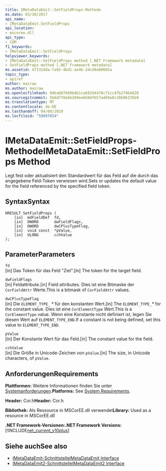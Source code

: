 ```yaml
---
title: IMetaDataEmit::SetFieldProps-Methode
ms.date: 03/30/2017
api_name:
- IMetaDataEmit.SetFieldProps
api_location:
- mscoree.dll
api_type:
- COM
f1_keywords:
- IMetaDataEmit::SetFieldProps
helpviewer_keywords:
- IMetaDataEmit::SetFieldProps method [.NET Framework metadata]
- SetFieldProps method [.NET Framework metadata]
ms.assetid: 47132dda-fa92-4bd1-ae4b-24cd9a60665a
topic_type:
- apiref
author: mairaw
ms.author: mairaw
ms.openlocfilehash: 94ba607669b4b1ca68294470cf1cc4fb27464d28
ms.sourcegitcommit: 5b6d778ebb269ee6684fb57ad69a8c28b06235b9
ms.translationtype: MT
ms.contentlocale: de-DE
ms.lasthandoff: 04/08/2019
ms.locfileid: "59097654"
---
```

# <a name="imetadataemitsetfieldprops-method"></a><span data-ttu-id="67e9f-102">IMetaDataEmit::SetFieldProps-Methode</span><span class="sxs-lookup"><span data-stu-id="67e9f-102">IMetaDataEmit::SetFieldProps Method</span></span>
<span data-ttu-id="67e9f-103">Legt fest oder aktualisiert den Standardwert für das Feld auf die durch das angegebene Feld-Token verwiesen wird.</span><span class="sxs-lookup"><span data-stu-id="67e9f-103">Sets or updates the default value for the field referenced by the specified field token.</span></span>  
  
## <a name="syntax"></a><span data-ttu-id="67e9f-104">Syntax</span><span class="sxs-lookup"><span data-stu-id="67e9f-104">Syntax</span></span>  
  
```  
HRESULT SetFieldProps (  
    [in]  mdFieldDef  fd,   
    [in]  DWORD       dwFieldFlags,   
    [in]  DWORD       dwCPlusTypeFlag,   
    [in]  void const  *pValue,   
    [in]  ULONG       cchValue   
);  
```  
  
## <a name="parameters"></a><span data-ttu-id="67e9f-105">Parameter</span><span class="sxs-lookup"><span data-stu-id="67e9f-105">Parameters</span></span>  
 `fd`  
 <span data-ttu-id="67e9f-106">[in] Das Token für das Feld "Ziel".</span><span class="sxs-lookup"><span data-stu-id="67e9f-106">[in] The token for the target field.</span></span>  
  
 `dwFieldFlags`  
 <span data-ttu-id="67e9f-107">[in] Feldattribute.</span><span class="sxs-lookup"><span data-stu-id="67e9f-107">[in] Field attributes.</span></span> <span data-ttu-id="67e9f-108">Dies ist eine Bitmaske der `CorFieldAttr` Werte.</span><span class="sxs-lookup"><span data-stu-id="67e9f-108">This is a bitmask of `CorFieldAttr` values.</span></span>  
  
 `dwCPlusTypeFlag`  
 <span data-ttu-id="67e9f-109">[in] Die `ELEMENT_TYPE_` *\** für den konstanten Wert.</span><span class="sxs-lookup"><span data-stu-id="67e9f-109">[in] The `ELEMENT_TYPE_`*\** for the constant value.</span></span> <span data-ttu-id="67e9f-110">Dies ist eine `CorElementType` Wert.</span><span class="sxs-lookup"><span data-stu-id="67e9f-110">This is a `CorElementType` value.</span></span> <span data-ttu-id="67e9f-111">Wenn eine Konstante nicht definiert ist, legen Sie diesen Wert auf `ELEMENT_TYPE_END`.</span><span class="sxs-lookup"><span data-stu-id="67e9f-111">If a constant is not being defined, set this value to `ELEMENT_TYPE_END`.</span></span>  
  
 `pValue`  
 <span data-ttu-id="67e9f-112">[in] Der Konstante Wert für das Feld.</span><span class="sxs-lookup"><span data-stu-id="67e9f-112">[in] The constant value for the field.</span></span>  
  
 `cchValue`  
 <span data-ttu-id="67e9f-113">[in] Die Größe in Unicode-Zeichen von `pValue`.</span><span class="sxs-lookup"><span data-stu-id="67e9f-113">[in] The size, in Unicode characters, of `pValue`.</span></span>  
  
## <a name="requirements"></a><span data-ttu-id="67e9f-114">Anforderungen</span><span class="sxs-lookup"><span data-stu-id="67e9f-114">Requirements</span></span>  
 <span data-ttu-id="67e9f-115">**Plattformen:** Weitere Informationen finden Sie unter [Systemanforderungen](../../../../docs/framework/get-started/system-requirements.md).</span><span class="sxs-lookup"><span data-stu-id="67e9f-115">**Platforms:** See [System Requirements](../../../../docs/framework/get-started/system-requirements.md).</span></span>  
  
 <span data-ttu-id="67e9f-116">**Header:** Cor.h</span><span class="sxs-lookup"><span data-stu-id="67e9f-116">**Header:** Cor.h</span></span>  
  
 <span data-ttu-id="67e9f-117">**Bibliothek:** Als Ressource in MSCorEE.dll verwendet</span><span class="sxs-lookup"><span data-stu-id="67e9f-117">**Library:** Used as a resource in MSCorEE.dll</span></span>  
  
 **<span data-ttu-id="67e9f-118">.NET Framework-Versionen:</span><span class="sxs-lookup"><span data-stu-id="67e9f-118">.NET Framework Versions:</span></span>** [!INCLUDE[net_current_v10plus](../../../../includes/net-current-v10plus-md.md)]  
  
## <a name="see-also"></a><span data-ttu-id="67e9f-119">Siehe auch</span><span class="sxs-lookup"><span data-stu-id="67e9f-119">See also</span></span>

- [<span data-ttu-id="67e9f-120">IMetaDataEmit-Schnittstelle</span><span class="sxs-lookup"><span data-stu-id="67e9f-120">IMetaDataEmit Interface</span></span>](../../../../docs/framework/unmanaged-api/metadata/imetadataemit-interface.md)
- [<span data-ttu-id="67e9f-121">IMetaDataEmit2-Schnittstelle</span><span class="sxs-lookup"><span data-stu-id="67e9f-121">IMetaDataEmit2 Interface</span></span>](../../../../docs/framework/unmanaged-api/metadata/imetadataemit2-interface.md)
